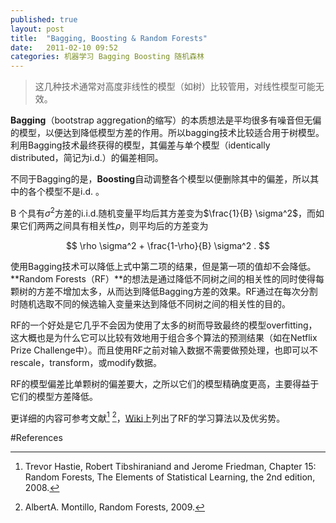 ```yaml
---
published: true
layout: post
title:  "Bagging, Boosting & Random Forests"
date:   2011-02-10 09:52
categories: 机器学习 Bagging Boosting 随机森林
---
```


> 这几种技术通常对高度非线性的模型（如树）比较管用，对线性模型可能无效。

**Bagging**（bootstrap aggregation的缩写）的本质想法是平均很多有噪音但无偏的模型，以便达到降低模型方差的作用。所以bagging技术比较适合用于树模型。利用Bagging技术最终获得的模型，其偏差与单个模型（identically distributed，简记为i.d.）的偏差相同。

不同于Bagging的是，**Boosting**自动调整各个模型以便删除其中的偏差，所以其中的各个模型不是i.d. 。

B 个具有$\sigma^2$方差的i.i.d.随机变量平均后其方差变为$\frac{1}{B} \sigma^2$，而如果它们两两之间具有相关性$\rho$，则平均后的方差变为

$$
\rho \sigma^2 + \frac{1-\rho}{B} \sigma^2 .
$$

使用Bagging技术可以降低上式中第二项的结果，但是第一项的值却不会降低。**Random Forests（RF）**的想法是通过降低不同树之间的相关性的同时使得每颗树的方差不增加太多，从而达到降低Bagging方差的效果。RF通过在每次分割时随机选取不同的候选输入变量来达到降低不同树之间的相关性的目的。

RF的一个好处是它几乎不会因为使用了太多的树而导致最终的模型overfitting，这大概也是为什么它可以比较有效地用于组合多个算法的预测结果（如在Netflix Prize Challenge中）。而且使用RF之前对输入数据不需要做预处理，也即可以不rescale，transform，或modify数据。

RF的模型偏差比单颗树的偏差要大，之所以它们的模型精确度更高，主要得益于它们的模型方差降低。

更详细的内容可参考文献[^esl] [^rf]，[Wiki](http://en.wikipedia.org/wiki/Random_forest)上列出了RF的学习算法以及优劣势。

#References

[^esl]: Trevor Hastie, Robert Tibshiraniand and Jerome Friedman, Chapter 15: Random Forests, The Elements of Statistical Learning, the 2nd edition, 2008.
[^rf]: AlbertA. Montillo, Random Forests, 2009.



